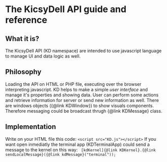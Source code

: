 # The KicsyDell API guide and reference
## What it is?
The KicsyDell API (KD namespace) are intended to use javascript language to manage
UI and data logic as well.
## Philosophy
Loading the API on HTML or PHP file, executing over the browser interpreting javascript.
KD helps to make a simple *user interface* and manage it's properties and showing 
data. User can perform some actions and retrieve information for server or send new information as well.
There are windows objects ({@link KDWindow}) to show visuals components.
Therefore messaging could be broadcast thrugh {@link KDMessage} class.
## Implementation
Write on your HTML file this code:
`<script src="KD.js"></script>`
If you want open inmediatly the terminal app (KDTerminalApp) could send a message to 
the kernel on this way:
` [kdKernel]{@link KDKernel}.{@link sendLocalMessage}({@link kdMessage}("terminal"));`